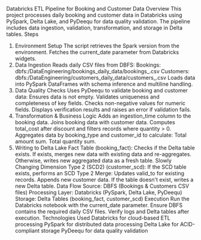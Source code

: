 Databricks ETL Pipeline for Booking and Customer Data
Overview
This project processes daily booking and customer data in Databricks using PySpark, Delta Lake, and PyDeequ for data quality validation. The pipeline includes data ingestion, validation, transformation, and storage in Delta tables.
Steps
1. Environment Setup
	The script retrieves the Spark version from the environment.
	Fetches the current_date parameter from Databricks widgets.
2. Data Ingestion
	Reads daily CSV files from DBFS:
	Bookings: dbfs:/DataEngineering/bookings_daily_data/bookings_<date>.csv
	Customers: dbfs:/DataEngineering/customers_daily_data/customers_<date>.csv
	Loads data into PySpark DataFrames with schema inference and multiline handling.
3. Data Quality Checks
	Uses PyDeequ to validate booking and customer data:
	Ensures data is not empty.
	Validates uniqueness and completeness of key fields.
	Checks non-negative values for numeric fields.
	Displays verification results and raises an error if validation fails.
4. Transformation & Business Logic
	Adds an ingestion_time column to the booking data.
	Joins booking data with customer data.
	Computes total_cost after discount and filters records where quantity > 0.
	Aggregates data by booking_type and customer_id to calculate:
	Total amount sum.
	Total quantity sum.
5. Writing to Delta Lake
	Fact Table (booking_fact):
	Checks if the Delta table exists.
	If exists, merges new data with existing data and re-aggregates.
	Otherwise, writes new aggregated data as a fresh table.
	Slowly Changing Dimension Type 2 (SCD2) (customer_scd):
	If the SCD table exists, performs an SCD Type 2 Merge:
	Updates valid_to for existing records.
	Appends new customer data.
	If the table doesn't exist, writes a new Delta table.
Data Flow
	Source: DBFS (Bookings & Customers CSV files)
	Processing Layer: Databricks (PySpark, Delta Lake, PyDeequ)
	Storage: Delta Tables (booking_fact, customer_scd)
Execution
	Run the Databricks notebook with the current_date parameter.
	Ensure DBFS contains the required daily CSV files.
	Verify logs and Delta tables after execution.
Technologies Used
	Databricks for cloud-based ETL processing
	PySpark for distributed data processing
	Delta Lake for ACID-compliant storage
	PyDeequ for data quality validation


